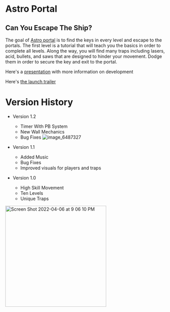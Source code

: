 # Astro Portal

## Can You Escape The Ship?

The goal of [Astro portal](https://apps.apple.com/sr/app/astro-portal/id1558706324) is to find the keys in every level and escape to the portals. The first level is a tutorial that will teach you the basics in order to complete all levels. Along the way, you will find many traps including lasers, acid, bullets, and saws that are designed to hinder your movement. Dodge them in order to secure the key and exit to the portal.

Here's a [presentation](https://docs.google.com/presentation/d/1_dS6fekyFHGk0Haac8MnGpl7FZA1C-6x0TiGL69uuvM/edit#slide=id.p) with more information on development

Here's [the launch trailer](https://www.youtube.com/watch?v=9Ml9apc4FA0&ab_channel=KanTheGamer)


# Version History

* Version 1.2
  - Timer With PB System 
  - New Wall Mechanics 
  - Bug Fixes
![image_6487327](https://user-images.githubusercontent.com/59212272/162109479-250213de-509c-4f9f-8a4c-488907f87bd6.JPG)

* Version 1.1
  - Added Music
  - Bug Fixes
  - Improved visuals for players and traps
  
* Version 1.0
  - High Skill Movement
  - Ten Levels
  - Unique Traps
<img width="316" alt="Screen Shot 2022-04-06 at 9 06 10 PM" src="https://user-images.githubusercontent.com/59212272/162105906-3c632c87-6f5e-4895-a6f9-63a7e7194ab6.png">
